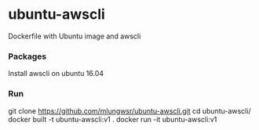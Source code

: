# ubuntu-awscli
Dockerfile with Ubuntu image and awscli

### Packages
Install awscli on ubuntu 16.04

### Run 
git clone https://github.com/mlungwsr/ubuntu-awscli.git
cd ubuntu-awscli/
docker built -t ubuntu-awscli:v1 .
docker run -it ubuntu-awscli:v1
